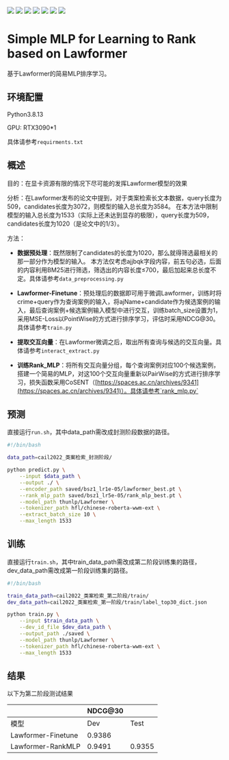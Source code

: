 
![](https://img.shields.io/badge/Python-3.8.13-blue.svg)
![](https://img.shields.io/badge/torch-1.7.1-brightgreen.svg)
![](https://img.shields.io/badge/transformers-4.2.1-brightgreen.svg)
![](https://img.shields.io/badge/gensim-3.8.0-brightgreen.svg)
![](https://img.shields.io/badge/jieba-0.42.1-brightgreen.svg)
![](https://img.shields.io/badge/numpy-1.22.3-brightgreen.svg)
![](https://img.shields.io/badge/loguru-0.6.0-brightgreen.svg)



# Simple MLP for Learning to Rank based on Lawformer
基于Lawformer的简易MLP排序学习。

## 环境配置
Python3.8.13

GPU: RTX3090*1

具体请参考`requirments.txt`


## 概述
目的：在显卡资源有限的情况下尽可能的发挥Lawformer模型的效果

分析：在Lawformer发布的论文中提到，对于类案检索长文本数据，query长度为509，candidates长度为3072，则模型的输入总长度为3584。
在本方法中限制模型的输入总长度为1533（实际上还未达到显存的极限），query长度为509，candidates长度为1020（是论文中的1/3）。

方法：
- **数据预处理**：既然限制了candidates的长度为1020，那么就得筛选最相关的那一部分作为模型的输入。
本方法仅考虑ajjbqk字段内容，前五句必选，后面的内容利用BM25进行筛选，筛选出的内容长度≤700，最后加起来总长度不定。具体请参考`data_preprocessing.py`

- **Lawformer-Finetune**：预处理后的数据即可用于微调Lawformer，训练时将crime+query作为查询案例的输入，将ajName+candidate作为候选案例的输入，最后查询案例+候选案例输入模型中进行交互，训练batch_size设置为1，采用MSE-Loss以PointWise的方式进行排序学习，评估时采用NDCG@30。具体请参考`train.py`

- **提取交互向量**：在Lawformer微调之后，取出所有查询与候选的交互向量。具体请参考`interact_extract.py`

- **训练Rank_MLP**：将所有交互向量分组，每个查询案例对应100个候选案例，搭建一个简易的MLP，对这100个交互向量重新以PairWise的方式进行排序学习，损失函数采用CoSENT（[https://spaces.ac.cn/archives/9341](https://spaces.ac.cn/archives/9341)）。具体请参考`rank_mlp.py`


## 预测
直接运行`run.sh`，其中data_path需改成封测阶段数据的路径。
```bash
#!/bin/bash

data_path=cail2022_类案检索_封测阶段/

python predict.py \
    --input $data_path \
    --output ./ \
    --encoder_path saved/bsz1_lr1e-05/lawformer_best.pt \
    --rank_mlp_path saved/bsz1_lr5e-05/rank_mlp_best.pt \
    --model_path thunlp/Lawformer \
    --tokenizer_path hfl/chinese-roberta-wwm-ext \
    --extract_batch_size 10 \
    --max_length 1533
```


## 训练
直接运行`train.sh`，其中train_data_path需改成第二阶段训练集的路径，dev_data_path需改成第一阶段训练集的路径。
```bash
#!/bin/bash

train_data_path=cail2022_类案检索_第二阶段/train/
dev_data_path=cail2022_类案检索_第一阶段/train/label_top30_dict.json

python train.py \
    --input $train_data_path \
    --dev_id_file $dev_data_path \
    --output_path ./saved \
    --model_path thunlp/Lawformer \
    --tokenizer_path hfl/chinese-roberta-wwm-ext \
    --max_length 1533 
```

## 结果
以下为第二阶段测试结果


|                   |           NDCG@30 ||
| :--------------   | --------- | ---------- |
|       模型        |     Dev   |    Test    |
| Lawformer-Finetune| 0.9386    |            |
| Lawformer-RankMLP | 0.9491    | 0.9355     |
